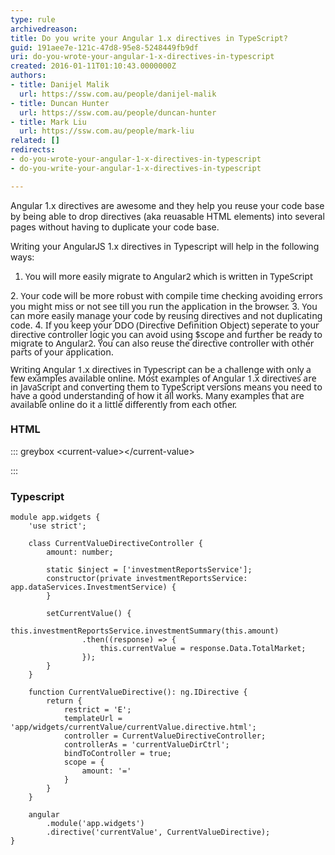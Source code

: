 ```yaml
---
type: rule
archivedreason: 
title: Do you write your Angular 1.x directives in TypeScript?
guid: 191aee7e-121c-47d8-95e8-5248449fb9df
uri: do-you-wrote-your-angular-1-x-directives-in-typescript
created: 2016-01-11T01:10:43.0000000Z
authors:
- title: Danijel Malik
  url: https://ssw.com.au/people/danijel-malik
- title: Duncan Hunter
  url: https://ssw.com.au/people/duncan-hunter
- title: Mark Liu
  url: https://ssw.com.au/people/mark-liu
related: []
redirects:
- do-you-wrote-your-angular-1-x-directives-in-typescript
- do-you-write-your-angular-1-x-directives-in-typescript

---
```


Angular 1.x directives are awesome and they help you reuse your code base by being able to drop directives (aka reuasable HTML elements) into several pages without having to duplicate your code base.

<!--endintro-->



Writing your AngularJS 1.x directives in Typescript will help in the following ways:

1. <font face="segoe ui, verdana, arial, helvetica, sans-serif"> 
               <span style="line-height&#58;13.8667px;">You will more easily migrate to Angular2 which is written in TypeScript
</span></font>
2. <font face="segoe ui, verdana, arial, helvetica, sans-serif"> 
               <span style="line-height&#58;13.8667px;">Your code will be more robust with compile time checking avoiding errors you might miss or not see till you run the application in the browser.</span></font>
3. <font face="segoe ui, verdana, arial, helvetica, sans-serif"> 
               <span style="line-height&#58;13.8667px;">You can more easily manage your code by reusing directives and not duplicating code.</span></font>
4. <font face="segoe ui, verdana, arial, helvetica, sans-serif"> 
               <span style="line-height&#58;13.8667px;">If you keep your DDO (Directive Definition Object) seperate to your directive controller logic you can avoid using $scope and further be ready to migrate to Angular2. You can also reuse the directive controller with other parts of your application.</span></font>


<font face="segoe ui, verdana, arial, helvetica, sans-serif"> 
            <span style="line-height&#58;13.8667px;"> 
               
</span></font>

<font face="segoe ui, verdana, arial, helvetica, sans-serif"> 
            <span style="line-height&#58;13.8667px;">Writing Angular 1.x directives in Typescript can be a challenge with only a few examples available online. Most examples of Angular 1.x directives are in JavaScript and converting them to TypeScript versions means you need to have a good understanding of how it all works. Many examples that are available online do it a little differently from each other.&#160;</span></font>

### HTML


::: greybox
&lt;current-value&gt;&lt;/current-value&gt;

:::

### Typescript




```
module app.widgets {
    'use strict';

    class CurrentValueDirectiveController {
        amount: number;

        static $inject = ['investmentReportsService'];
        constructor(private investmentReportsService: app.dataServices.InvestmentService) {
        }

        setCurrentValue() {
            this.investmentReportsService.investmentSummary(this.amount)
                .then((response) => {
                    this.currentValue = response.Data.TotalMarket;
                });
        }
    }

    function CurrentValueDirective(): ng.IDirective {
        return {
            restrict = 'E';
            templateUrl = 'app/widgets/currentValue/currentValue.directive.html';
            controller = CurrentValueDirectiveController;
            controllerAs = 'currentValueDirCtrl';
            bindToController = true;
            scope = {
                amount: '='
            }
        }
    }

    angular
        .module('app.widgets')
        .directive('currentValue', CurrentValueDirective);
}
```
